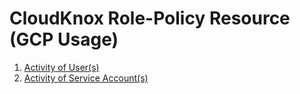 # CloudKnox Role-Policy Resource (GCP Usage)

1. [Activity of User(s)](./resource_cloudknox_role_policy_gcp_activity_users.md)
2. [Activity of Service Account(s)](./resource_cloudknox_role_policy_gcp_activity_service_accounts.md)
